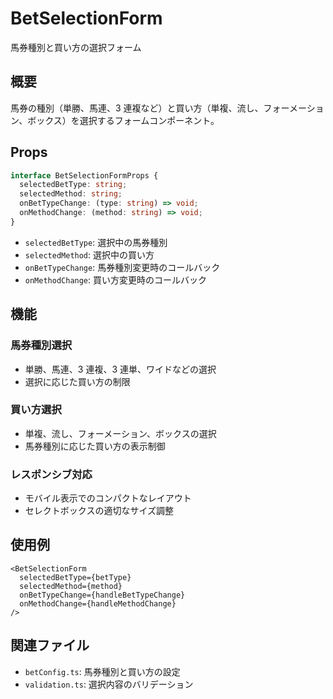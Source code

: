 # BetSelectionForm

馬券種別と買い方の選択フォーム

## 概要

馬券の種別（単勝、馬連、3 連複など）と買い方（単複、流し、フォーメーション、ボックス）を選択するフォームコンポーネント。

## Props

```typescript
interface BetSelectionFormProps {
  selectedBetType: string;
  selectedMethod: string;
  onBetTypeChange: (type: string) => void;
  onMethodChange: (method: string) => void;
}
```

- `selectedBetType`: 選択中の馬券種別
- `selectedMethod`: 選択中の買い方
- `onBetTypeChange`: 馬券種別変更時のコールバック
- `onMethodChange`: 買い方変更時のコールバック

## 機能

### 馬券種別選択

- 単勝、馬連、3 連複、3 連単、ワイドなどの選択
- 選択に応じた買い方の制限

### 買い方選択

- 単複、流し、フォーメーション、ボックスの選択
- 馬券種別に応じた買い方の表示制御

### レスポンシブ対応

- モバイル表示でのコンパクトなレイアウト
- セレクトボックスの適切なサイズ調整

## 使用例

```tsx
<BetSelectionForm
  selectedBetType={betType}
  selectedMethod={method}
  onBetTypeChange={handleBetTypeChange}
  onMethodChange={handleMethodChange}
/>
```

## 関連ファイル

- `betConfig.ts`: 馬券種別と買い方の設定
- `validation.ts`: 選択内容のバリデーション
